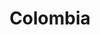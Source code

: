 ---
title: Colombia
crosslinks:
- youtubefactsbot
- youtubot
- belgium
- autotldr
- MapPorn
- place
- LateStageCapitalism
- GranColombia
- MassdropBot
- argentina
- notArgentina
- medellin
- translator
- Scotland
- ainbowroad
- vzla
- botwatch
- bestof
- islam
- placeDE
---